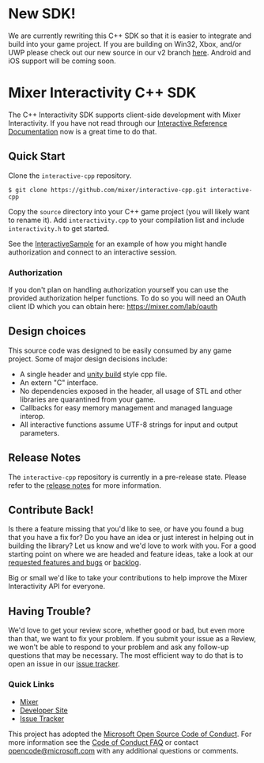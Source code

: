# New SDK!

We are currently rewriting this C++ SDK so that it is easier to integrate and build into your game project. If you are building on Win32, Xbox, and/or UWP please check out our new source in our v2 branch [here](https://github.com/mixer/interactive-cpp/tree/v2).
Android and iOS support will be coming soon.

# Mixer Interactivity C++ SDK

The C++ Interactivity SDK supports client-side development with Mixer Interactivity.
If you have not read through our [Interactive Reference Documentation](https://dev.mixer.com/reference/interactive/) now is a great time to do that. 

## Quick Start

Clone the `interactive-cpp` repository.

```
$ git clone https://github.com/mixer/interactive-cpp.git interactive-cpp
```

Copy the `source` directory into your C++ game project (you will likely want to rename it). Add `interactivity.cpp` to your compilation list and include `interactivity.h` to get started.

See the [InteractiveSample](https://github.com/mixer/interactive-cpp/tree/v2/samples/InteractiveSample) for an example of how you might handle authorization and connect to an interactive session.

### Authorization
If you don't plan on handling authorization yourself you can use the provided authorization helper functions. To do so you will need an OAuth client ID which you can obtain here: https://mixer.com/lab/oauth

## Design choices
This source code was designed to be easily consumed by any game project. Some of major design decisions include:
* A single header and [unity build](https://en.wikipedia.org/wiki/Single_Compilation_Unit) style cpp file.
* An extern "C" interface.
* No dependencies exposed in the header, all usage of STL and other libraries are quarantined from your game.
* Callbacks for easy memory management and managed language interop.
* All interactive functions assume UTF-8 strings for input and output parameters.

## Release Notes

The `interactive-cpp` repository is currently in a pre-release state. Please refer
to the [release notes](https://github.com/mixer/interactive-cpp/releases) for more information.

## Contribute Back!

Is there a feature missing that you'd like to see, or have you found a bug that you
have a fix for? Do you have an idea or just interest in helping out in building the
library? Let us know and we'd love to work with you. For a good starting point on where
we are headed and feature ideas, take a look at our [requested features and bugs](https://github.com/mixer/interactive-cpp/issues) or [backlog](https://github.com/mixer/interactive-cpp/blob/master/backlog.md).

Big or small we'd like to take your contributions to help improve the Mixer Interactivity
API for everyone. 

## Having Trouble?

We'd love to get your review score, whether good or bad, but even more than that, we want
to fix your problem. If you submit your issue as a Review, we won't be able to respond to
your problem and ask any follow-up questions that may be necessary. The most efficient way
to do that is to open an issue in our [issue tracker](https://github.com/mixer/interactive-cpp/issues).  

### Quick Links

*   [Mixer](https://mixer.com/)
*   [Developer Site](https://dev.mixer.com/)
*   [Issue Tracker](https://github.com/mixer/interactive-cpp/issues)

This project has adopted the [Microsoft Open Source Code of Conduct](https://opensource.microsoft.com/codeofconduct/). For more information see the [Code of Conduct FAQ](https://opensource.microsoft.com/codeofconduct/faq/) or contact [opencode@microsoft.com](mailto:opencode@microsoft.com) with any additional questions or comments.

